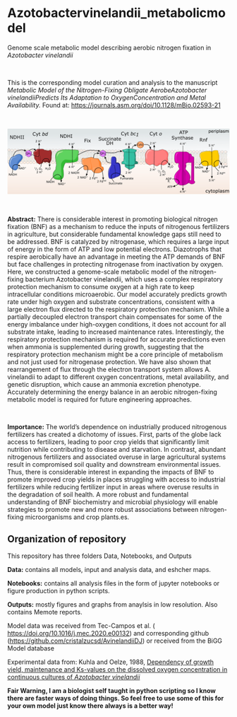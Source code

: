 # Azotobactervinelandii_metabolicmodel
Genome scale metabolic model describing aerobic nitrogen fixation in *Azotobacter vinelandii* 

<p>&nbsp;</p>

This is the corresponding model curation and analysis to the manuscript *Metabolic Model of the Nitrogen-Fixing Obligate AerobeAzotobacter vinelandiiPredicts Its Adaptation to OxygenConcentration and Metal Availability.* Found at: https://journals.asm.org/doi/10.1128/mBio.02593-21

<p>&nbsp;</p>



![membrane](./Notebooks/Images/Fullmodel.png)


<p>&nbsp;</p>

**Abstract:**
There is considerable interest in promoting biological nitrogen fixation (BNF) as a mechanism to reduce the inputs of nitrogenous fertilizers in agriculture, but considerable fundamental knowledge gaps still need to be addressed. BNF is catalyzed by nitrogenase, which requires a large input of energy in the form of ATP and low potential electrons. Diazotrophs that respire aerobically have an advantage in meeting the ATP demands of BNF but face challenges in protecting nitrogenase from inactivation by oxygen. Here, we constructed a genome-scale metabolic model of the nitrogen-fixing bacterium Azotobacter vinelandii, which uses a complex respiratory protection mechanism to consume oxygen at a high rate to keep intracellular conditions microaerobic. Our model accurately predicts growth rate under high oxygen and substrate concentrations, consistent with a large electron flux directed to the respiratory protection mechanism. While a partially decoupled electron transport chain compensates for some of the energy imbalance under high-oxygen conditions, it does not account for all substrate intake, leading to increased maintenance rates. Interestingly, the respiratory protection mechanism is required for accurate predictions even when ammonia is supplemented during growth, suggesting that the respiratory protection mechanism might be a core principle of metabolism and not just used for nitrogenase protection. We have also shown that rearrangement of flux through the electron transport system allows A. vinelandii to adapt to different oxygen concentrations, metal availability, and genetic disruption, which cause an ammonia excretion phenotype. Accurately determining the energy balance in an aerobic nitrogen-fixing metabolic model is required for future engineering approaches.

<p>&nbsp;</p>

**Importance:**
The world’s dependence on industrially produced nitrogenous fertilizers has created a dichotomy of issues. First, parts of the globe lack access to fertilizers, leading to poor crop yields that significantly limit nutrition while contributing to disease and starvation. In contrast, abundant nitrogenous fertilizers and associated overuse in large agricultural systems result in compromised soil quality and downstream environmental issues. Thus, there is considerable interest in expanding the impacts of BNF to promote improved crop yields in places struggling with access to industrial fertilizers while reducing fertilizer input in areas where overuse results in the degradation of soil health. A more robust and fundamental understanding of BNF biochemistry and microbial physiology will enable strategies to promote new and more robust associations between nitrogen-fixing microorganisms and crop plants.es.


## Organization of repository 
This repository has three folders Data, Notebooks, and Outputs

**Data:** contains all models, input and analysis data, and eshcher maps. 

**Notebooks:** contains all analysis files in the form of jupyter notebooks or figure production in python scripts. 

**Outputs:** mostly figures and graphs from anaylsis in low resolution. Also contains Memote reports. 

Model data was received from Tec-Campos et al. (
https://doi.org/10.1016/j.mec.2020.e00132) and corresponding github (https://github.com/cristalzucsd/AvinelandiiDJ) or received from the BiGG Model database

Experimental data from: Kuhla and Oelze, 1988, [Dependency of growth yield, maintenance and Ks-values on the dissolved oxygen concentration in continuous cultures of <i>Azotobacter vinelandii</i>](./Data/Experimental_Data/Khula_Oelze.pdf)

**Fair Warning, I am a biologist self taught in python scripting so I know there are faster ways of doing things. So feel free to use some of this for your own model just know there always is a better way!** 
